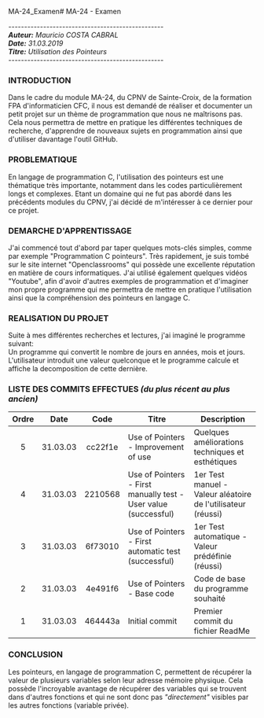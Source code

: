 MA-24_Examen# MA-24 - Examen

*-------------------------------------------------  
**Auteur:** Mauricio COSTA CABRAL  
**Date:** 31.03.2019  
**Titre:** Utilisation des Pointeurs  
-------------------------------------------------*  

### INTRODUCTION

Dans le cadre du module MA-24, du CPNV de Sainte-Croix, de la formation FPA d'informaticien CFC, il nous est demandé de réaliser et documenter un petit projet sur un thème de programmation que nous ne maîtrisons pas. Cela nous permettra de mettre en pratique les différentes techniques de recherche, d'apprendre de nouveaux sujets en programmation ainsi que d'utiliser davantage l'outil GitHub. 

### PROBLEMATIQUE

En langage de programmation C, l'utilisation des pointeurs est une thématique très importante, notamment dans les codes particulièrement longs et complexes. Etant un domaine qui ne fut pas abordé dans les précédents modules du CPNV, j'ai décidé de m'intéresser à ce dernier pour ce projet.


### DEMARCHE D'APPRENTISSAGE

J'ai commencé tout d'abord par taper quelques mots-clés simples, comme par exemple "Programmation C pointeurs". Très rapidement, je suis tombé sur le site internet "Openclassrooms" qui possède une excellente réputation en matière de cours informatiques. J'ai utilisé également quelques vidéos "Youtube", afin d'avoir d'autres exemples de programmation et d'imaginer mon propre programme qui me permettra de mettre en pratique l'utilisation ainsi que la compréhension des pointeurs en langage C.


### REALISATION DU PROJET

Suite à mes différentes recherches et lectures, j'ai imaginé le programme suivant:  
Un programme qui convertit le nombre de jours en années, mois et jours. L'utilisateur introduit une valeur quelconque et le programme calcule et affiche la decomposition de cette dernière.


### LISTE DES COMMITS EFFECTUES *(du plus récent au plus ancien)*

Ordre | Date | Code | Titre | Description 
:-:|:-:|:-:|-|-
5 | 31.03.03 | cc22f1e | Use of Pointers - Improvement of use | Quelques améliorations techniques et esthétiques
4 | 31.03.03 | 2210568 | Use of Pointers - First manually test - User value (successful) | 1er Test manuel - Valeur aléatoire de l'utilisateur (réussi)
3 | 31.03.03 | 6f73010 | Use of Pointers - First automatic test (successful) | 1er Test automatique - Valeur prédéfinie (réussi)
2 | 31.03.03 | 4e491f6 | Use of Pointers - Base code | Code de base du programme souhaité
1 | 31.03.03 | 464443a | Initial commit | Premier commit du fichier ReadMe


### CONCLUSION

Les pointeurs, en langage de programmation C, permettent de récupérer la valeur de plusieurs variables selon leur adresse mémoire physique. Cela possède l'incroyable avantage de récupérer des variables qui se trouvent dans d'autres fonctions et qui ne sont donc pas *"directement"* visibles par les autres fonctions (variable privée).

